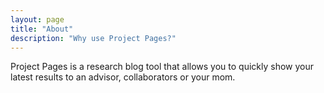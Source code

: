```yaml
---
layout: page
title: "About"
description: "Why use Project Pages?"
---
```


Project Pages is a research blog tool that allows you to quickly show your latest results to an advisor, collaborators or your mom.
	